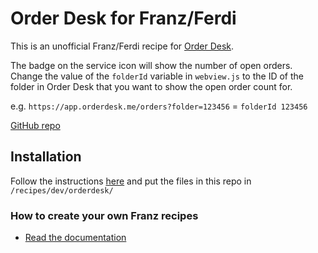# Order Desk for Franz/Ferdi

This is an unofficial Franz/Ferdi recipe for [Order Desk](https://www.orderdesk.com/).

The badge on the service icon will show the number of open orders.
Change the value of the `folderId` variable in `webview.js` to the ID of the folder
in Order Desk that you want to show the open order count for.

e.g. `https://app.orderdesk.me/orders?folder=123456` = `folderId 123456`

[GitHub repo](https://github.com/squatto/franz-recipe-orderdesk)

## Installation

Follow the instructions [here](https://blog.jakelee.co.uk/super-simple-guide-to-adding-a-new-ferdi-service-recipe/)
and put the files in this repo in `/recipes/dev/orderdesk/`

### How to create your own Franz recipes

* [Read the documentation](https://github.com/meetfranz/plugins)
